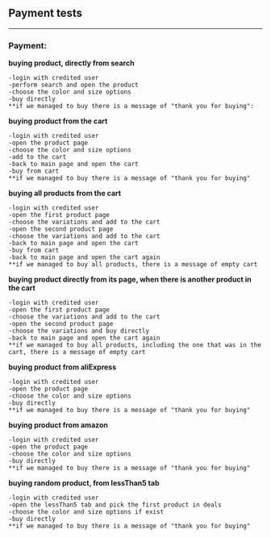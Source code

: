
## Payment  tests
----

### Payment:


  **buying product, directly from search**
  
    -login with credited user
    -perform search and open the product
    -choose the color and size options 
    -buy directly
    **if we managed to buy there is a message of "thank you for buying":
   
  **buying product from the cart** 
   
    -login with credited user
    -open the product page
    -choose the color and size options
    -add to the cart
    -back to main page and open the cart			
    -buy from cart
    **if we managed to buy there is a message of "thank you for buying"
           
  **buying all products from the cart**
  
    -login with credited user
    -open the first product page
    -choose the variations and add to the cart
    -open the second product page
    -choose the variations and add to the cart
    -back to main page and open the cart			
    -buy from cart
    -back to main page and open the cart again		
    **if we managed to buy all products, there is a message of empty cart
   		
  **buying product directly from its page, when there is another product in the cart**
  
    -login with credited user
    -open the first product page
    -choose the variations and add to the cart
    -open the second product page
    -choose the variations and buy directly
    -back to main page and open the cart again		
    **if we managed to buy all products, including the one that was in the cart, there is a message of empty cart
   
  **buying product from aliExpress**
  
    -login with credited user
    -open the product page
    -choose the color and size options
    -buy directly
    **if we managed to buy there is a message of "thank you for buying"
		
  **buying product from amazon**
  
    -login with credited user
    -open the product page
    -choose the color and size options
    -buy directly
    **if we managed to buy there is a message of "thank you for buying"
 
  **buying random product, from lessThan5 tab**
 
    -login with credited user
    -open the lessThan5 tab and pick the first product in deals 
    -choose the color and size options if exist
    -buy directly
    **if we managed to buy there is a message of "thank you for buying"
	